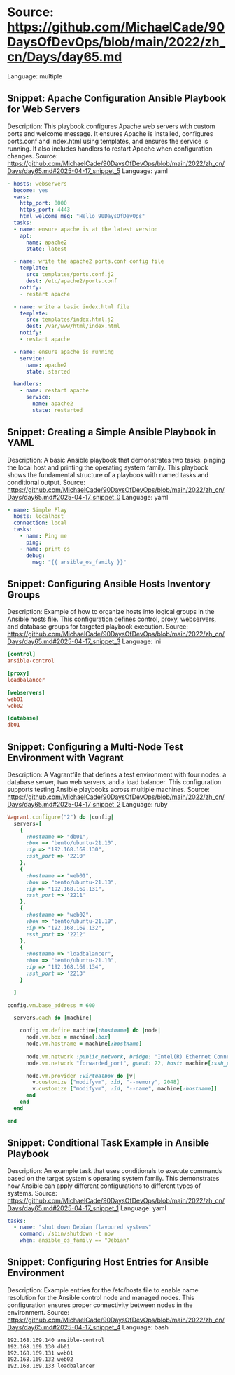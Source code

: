 # Source: https://github.com/MichaelCade/90DaysOfDevOps/blob/main/2022/zh_cn/Days/day65.md
Language: multiple

## Snippet: Apache Configuration Ansible Playbook for Web Servers
Description: This playbook configures Apache web servers with custom ports and welcome message. It ensures Apache is installed, configures ports.conf and index.html using templates, and ensures the service is running. It also includes handlers to restart Apache when configuration changes.
Source: https://github.com/MichaelCade/90DaysOfDevOps/blob/main/2022/zh_cn/Days/day65.md#2025-04-17_snippet_5
Language: yaml

```yaml
- hosts: webservers
  become: yes
  vars:
    http_port: 8000
    https_port: 4443
    html_welcome_msg: "Hello 90DaysOfDevOps"
  tasks:
  - name: ensure apache is at the latest version
    apt:
      name: apache2
      state: latest

  - name: write the apache2 ports.conf config file
    template:
      src: templates/ports.conf.j2
      dest: /etc/apache2/ports.conf
    notify:
    - restart apache

  - name: write a basic index.html file
    template:
      src: templates/index.html.j2
      dest: /var/www/html/index.html
    notify:
    - restart apache

  - name: ensure apache is running
    service:
      name: apache2
      state: started

  handlers:
    - name: restart apache
      service:
        name: apache2
        state: restarted
```

## Snippet: Creating a Simple Ansible Playbook in YAML
Description: A basic Ansible playbook that demonstrates two tasks: pinging the local host and printing the operating system family. This playbook shows the fundamental structure of a playbook with named tasks and conditional output.
Source: https://github.com/MichaelCade/90DaysOfDevOps/blob/main/2022/zh_cn/Days/day65.md#2025-04-17_snippet_0
Language: yaml

```yaml
- name: Simple Play
  hosts: localhost
  connection: local
  tasks:
    - name: Ping me
      ping:
    - name: print os
      debug:
        msg: "{{ ansible_os_family }}"
```

## Snippet: Configuring Ansible Hosts Inventory Groups
Description: Example of how to organize hosts into logical groups in the Ansible hosts file. This configuration defines control, proxy, webservers, and database groups for targeted playbook execution.
Source: https://github.com/MichaelCade/90DaysOfDevOps/blob/main/2022/zh_cn/Days/day65.md#2025-04-17_snippet_3
Language: ini

```ini
[control]
ansible-control

[proxy] 
loadbalancer

[webservers] 
web01
web02

[database] 
db01
```

## Snippet: Configuring a Multi-Node Test Environment with Vagrant
Description: A Vagrantfile that defines a test environment with four nodes: a database server, two web servers, and a load balancer. This configuration supports testing Ansible playbooks across multiple machines.
Source: https://github.com/MichaelCade/90DaysOfDevOps/blob/main/2022/zh_cn/Days/day65.md#2025-04-17_snippet_2
Language: ruby

```ruby
Vagrant.configure("2") do |config|
  servers=[
    {
      :hostname => "db01",
      :box => "bento/ubuntu-21.10",
      :ip => "192.168.169.130",
      :ssh_port => '2210'
    },
    {
      :hostname => "web01",
      :box => "bento/ubuntu-21.10",
      :ip => "192.168.169.131",
      :ssh_port => '2211'
    },
    {
      :hostname => "web02",
      :box => "bento/ubuntu-21.10",
      :ip => "192.168.169.132",
      :ssh_port => '2212'
    },
    {
      :hostname => "loadbalancer",
      :box => "bento/ubuntu-21.10",
      :ip => "192.168.169.134",
      :ssh_port => '2213'
    }

  ]

config.vm.base_address = 600

  servers.each do |machine|

    config.vm.define machine[:hostname] do |node|
      node.vm.box = machine[:box]
      node.vm.hostname = machine[:hostname]
    
      node.vm.network :public_network, bridge: "Intel(R) Ethernet Connection (7) I219-V", ip: machine[:ip]
      node.vm.network "forwarded_port", guest: 22, host: machine[:ssh_port], id: "ssh"

      node.vm.provider :virtualbox do |v|
        v.customize ["modifyvm", :id, "--memory", 2048]
        v.customize ["modifyvm", :id, "--name", machine[:hostname]]
      end
    end
  end

end
```

## Snippet: Conditional Task Example in Ansible Playbook
Description: An example task that uses conditionals to execute commands based on the target system's operating system family. This demonstrates how Ansible can apply different configurations to different types of systems.
Source: https://github.com/MichaelCade/90DaysOfDevOps/blob/main/2022/zh_cn/Days/day65.md#2025-04-17_snippet_1
Language: yaml

```yaml
tasks: 
  - name: "shut down Debian flavoured systems"
    command: /sbin/shutdown -t now 
    when: ansible_os_family == "Debian"
```

## Snippet: Configuring Host Entries for Ansible Environment
Description: Example entries for the /etc/hosts file to enable name resolution for the Ansible control node and managed nodes. This configuration ensures proper connectivity between nodes in the environment.
Source: https://github.com/MichaelCade/90DaysOfDevOps/blob/main/2022/zh_cn/Days/day65.md#2025-04-17_snippet_4
Language: bash

```bash
192.168.169.140 ansible-control
192.168.169.130 db01
192.168.169.131 web01
192.168.169.132 web02
192.168.169.133 loadbalancer
```
